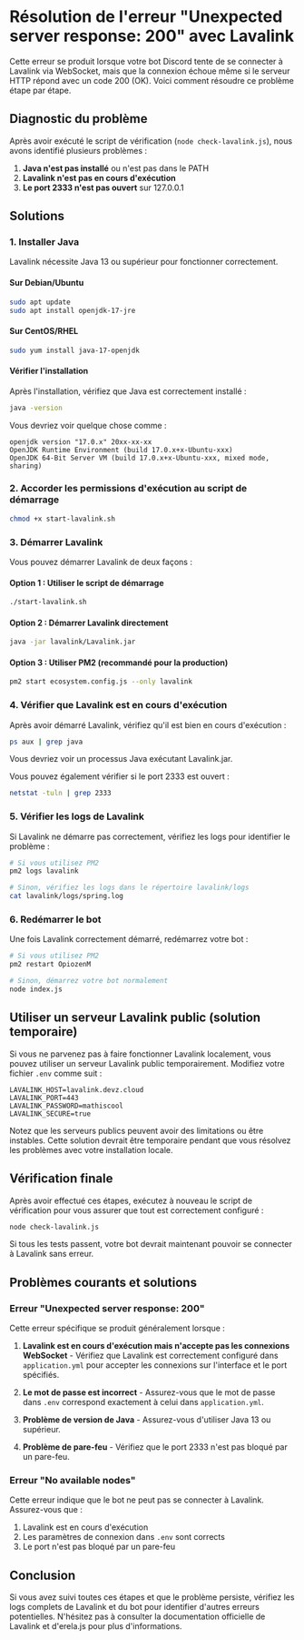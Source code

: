 # Résolution de l'erreur "Unexpected server response: 200" avec Lavalink

Cette erreur se produit lorsque votre bot Discord tente de se connecter à Lavalink via WebSocket, mais que la connexion échoue même si le serveur HTTP répond avec un code 200 (OK). Voici comment résoudre ce problème étape par étape.

## Diagnostic du problème

Après avoir exécuté le script de vérification (`node check-lavalink.js`), nous avons identifié plusieurs problèmes :

1. **Java n'est pas installé** ou n'est pas dans le PATH
2. **Lavalink n'est pas en cours d'exécution**
3. **Le port 2333 n'est pas ouvert** sur 127.0.0.1

## Solutions

### 1. Installer Java

Lavalink nécessite Java 13 ou supérieur pour fonctionner correctement.

#### Sur Debian/Ubuntu
```bash
sudo apt update
sudo apt install openjdk-17-jre
```

#### Sur CentOS/RHEL
```bash
sudo yum install java-17-openjdk
```

#### Vérifier l'installation
Après l'installation, vérifiez que Java est correctement installé :
```bash
java -version
```

Vous devriez voir quelque chose comme :
```
openjdk version "17.0.x" 20xx-xx-xx
OpenJDK Runtime Environment (build 17.0.x+x-Ubuntu-xxx)
OpenJDK 64-Bit Server VM (build 17.0.x+x-Ubuntu-xxx, mixed mode, sharing)
```

### 2. Accorder les permissions d'exécution au script de démarrage

```bash
chmod +x start-lavalink.sh
```

### 3. Démarrer Lavalink

Vous pouvez démarrer Lavalink de deux façons :

#### Option 1 : Utiliser le script de démarrage
```bash
./start-lavalink.sh
```

#### Option 2 : Démarrer Lavalink directement
```bash
java -jar lavalink/Lavalink.jar
```

#### Option 3 : Utiliser PM2 (recommandé pour la production)
```bash
pm2 start ecosystem.config.js --only lavalink
```

### 4. Vérifier que Lavalink est en cours d'exécution

Après avoir démarré Lavalink, vérifiez qu'il est bien en cours d'exécution :

```bash
ps aux | grep java
```

Vous devriez voir un processus Java exécutant Lavalink.jar.

Vous pouvez également vérifier si le port 2333 est ouvert :

```bash
netstat -tuln | grep 2333
```

### 5. Vérifier les logs de Lavalink

Si Lavalink ne démarre pas correctement, vérifiez les logs pour identifier le problème :

```bash
# Si vous utilisez PM2
pm2 logs lavalink

# Sinon, vérifiez les logs dans le répertoire lavalink/logs
cat lavalink/logs/spring.log
```

### 6. Redémarrer le bot

Une fois Lavalink correctement démarré, redémarrez votre bot :

```bash
# Si vous utilisez PM2
pm2 restart OpiozenM

# Sinon, démarrez votre bot normalement
node index.js
```

## Utiliser un serveur Lavalink public (solution temporaire)

Si vous ne parvenez pas à faire fonctionner Lavalink localement, vous pouvez utiliser un serveur Lavalink public temporairement. Modifiez votre fichier `.env` comme suit :

```
LAVALINK_HOST=lavalink.devz.cloud
LAVALINK_PORT=443
LAVALINK_PASSWORD=mathiscool
LAVALINK_SECURE=true
```

Notez que les serveurs publics peuvent avoir des limitations ou être instables. Cette solution devrait être temporaire pendant que vous résolvez les problèmes avec votre installation locale.

## Vérification finale

Après avoir effectué ces étapes, exécutez à nouveau le script de vérification pour vous assurer que tout est correctement configuré :

```bash
node check-lavalink.js
```

Si tous les tests passent, votre bot devrait maintenant pouvoir se connecter à Lavalink sans erreur.

## Problèmes courants et solutions

### Erreur "Unexpected server response: 200"

Cette erreur spécifique se produit généralement lorsque :

1. **Lavalink est en cours d'exécution mais n'accepte pas les connexions WebSocket** - Vérifiez que Lavalink est correctement configuré dans `application.yml` pour accepter les connexions sur l'interface et le port spécifiés.

2. **Le mot de passe est incorrect** - Assurez-vous que le mot de passe dans `.env` correspond exactement à celui dans `application.yml`.

3. **Problème de version de Java** - Assurez-vous d'utiliser Java 13 ou supérieur.

4. **Problème de pare-feu** - Vérifiez que le port 2333 n'est pas bloqué par un pare-feu.

### Erreur "No available nodes"

Cette erreur indique que le bot ne peut pas se connecter à Lavalink. Assurez-vous que :

1. Lavalink est en cours d'exécution
2. Les paramètres de connexion dans `.env` sont corrects
3. Le port n'est pas bloqué par un pare-feu

## Conclusion

Si vous avez suivi toutes ces étapes et que le problème persiste, vérifiez les logs complets de Lavalink et du bot pour identifier d'autres erreurs potentielles. N'hésitez pas à consulter la documentation officielle de Lavalink et d'erela.js pour plus d'informations.
